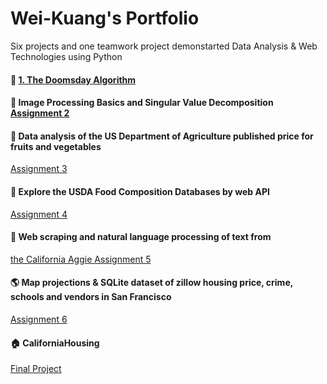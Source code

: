 # Wei-Kuang's Portfolio
Six projects and one teamwork project demonstarted Data Analysis &amp; Web Technologies using Python



#### :date: <a href = "https://github.com/Wei-Kuang/STA141B/blob/master/HW1/hw1-2019.ipynb">1. The Doomsday Algorithm </a>  

#### :rice_scene: Image Processing Basics and Singular Value Decomposition <a href = "HW2/assignment2.html">Assignment 2</a> 

#### :corn: Data analysis of the US Department of Agriculture published price for fruits and vegetables 
<a href = "HW3/assignment3.html">Assignment 3</a> 

#### :cake: Explore the USDA Food Composition Databases by web API 
<a href = "HW4/assignment4.html">Assignment 4</a> 

#### :newspaper: Web scraping and natural language processing of text from
<a href = "https://theaggie.org/"> the California Aggie </a> <a href = "HW5/assignment5.html">Assignment 5</a>    

#### :earth_americas: Map projections & SQLite dataset of zillow housing price, crime, schools and vendors in San Francisco 
<a href = "HW6/assignment6.html">Assignment 6</a> 

#### :house: CaliforniaHousing 
<a href = "https://alice4926.github.io/CaliforniaHousing/">Final Project </a> 
